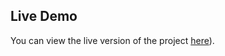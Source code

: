## Live Demo
You can view the live version of the project [here](file:///C:/Users/Sumanth%20Reddy/OneDrive/Desktop/EMI%20cal/emi.html)).
